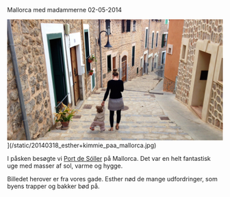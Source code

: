 Mallorca med madammerne
02-05-2014


![Kimmie og Esther på Mallorca](/static/20140318_esther+kimmie_paa_mallorca@2x.jpg)](/static/20140318_esther+kimmie_paa_mallorca.jpg)

I påsken besøgte vi [Port de Sóller](https://goo.gl/maps/5e0Vk) på Mallorca. Det var en helt fantastisk uge med masser af sol, varme og hygge. <i class="fa fa-plane"></i>

Billedet herover er fra vores gade. Esther nød de mange udfordringer, som byens trapper og bakker bød på.
